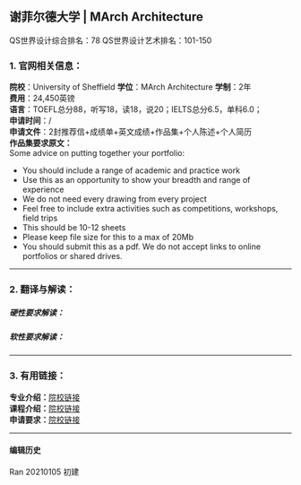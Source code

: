 ## 谢菲尔德大学 | MArch Architecture

QS世界设计综合排名：78
QS世界设计艺术排名：101-150

### 1. 官网相关信息：

**院校**：University of Sheffield
**学位**：MArch Architecture
**学制**：2年  
**费用**：24,450英镑  
**语言**：TOEFL总分88，听写18，读18，说20；IELTS总分6.5，单科6.0；  
**申请时间**：/  
**申请文件**：2封推荐信+成绩单+英文成绩+作品集+个人陈述+个人简历  
**作品集要求原文：**   
Some advice on putting together your portfolio:
- You should include a range of academic and practice work
- Use this as an opportunity to show your breadth and range of experience
- We do not need every drawing from every project
-	Feel free to include extra activities such as competitions, workshops, field trips
- This should be 10-12 sheets
- Please keep file size for this to a max of 20Mb
- You should submit this as a pdf. We do not accept links to online portfolios or shared drives.



---


### 2. 翻译与解读：

##### 硬性要求解读：


##### 软性要求解读：



---


### 3. 有用链接：

**专业介绍：**[院校链接](https://www.sheffield.ac.uk/postgraduate/taught/courses/2021/architecture-march)  
**课程介绍：**[院校链接](https://www.sheffield.ac.uk/postgraduate/taught/courses/2021/architecture-march)  
**申请要求：**[院校链接](https://www.sheffield.ac.uk/architecture/march/applying)




---


#### 编辑历史

Ran 20210105 初建  
